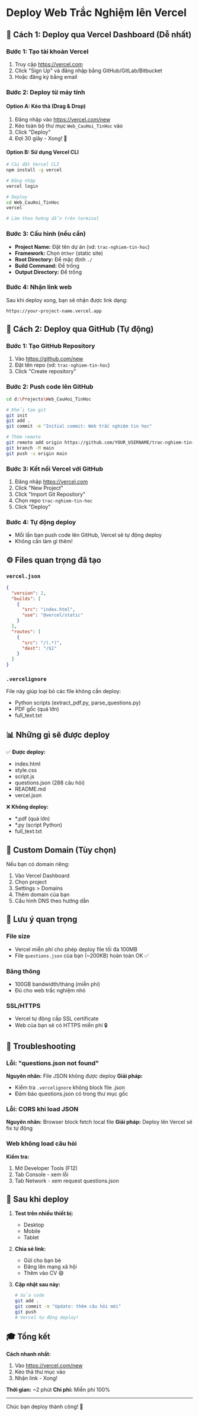 # Deploy Web Trắc Nghiệm lên Vercel

## 🚀 Cách 1: Deploy qua Vercel Dashboard (Dễ nhất)

### Bước 1: Tạo tài khoản Vercel
1. Truy cập https://vercel.com
2. Click "Sign Up" và đăng nhập bằng GitHub/GitLab/Bitbucket
3. Hoặc đăng ký bằng email

### Bước 2: Deploy từ máy tính

#### Option A: Kéo thả (Drag & Drop)
1. Đăng nhập vào https://vercel.com/new
2. Kéo toàn bộ thư mục `Web_CauHoi_TinHoc` vào
3. Click "Deploy"
4. Đợi 30 giây - Xong! 🎉

#### Option B: Sử dụng Vercel CLI
```bash
# Cài đặt Vercel CLI
npm install -g vercel

# Đăng nhập
vercel login

# Deploy
cd Web_CauHoi_TinHoc
vercel

# Làm theo hướng dẫn trên terminal
```

### Bước 3: Cấu hình (nếu cần)
- **Project Name:** Đặt tên dự án (vd: `trac-nghiem-tin-hoc`)
- **Framework:** Chọn `Other` (static site)
- **Root Directory:** Để mặc định `./`
- **Build Command:** Để trống
- **Output Directory:** Để trống

### Bước 4: Nhận link web
Sau khi deploy xong, bạn sẽ nhận được link dạng:
```
https://your-project-name.vercel.app
```

## 🚀 Cách 2: Deploy qua GitHub (Tự động)

### Bước 1: Tạo GitHub Repository
1. Vào https://github.com/new
2. Đặt tên repo (vd: `trac-nghiem-tin-hoc`)
3. Click "Create repository"

### Bước 2: Push code lên GitHub
```bash
cd d:\Projects\Web_CauHoi_TinHoc

# Khởi tạo git
git init
git add .
git commit -m "Initial commit: Web trắc nghiệm tin học"

# Thêm remote
git remote add origin https://github.com/YOUR_USERNAME/trac-nghiem-tin-hoc.git
git branch -M main
git push -u origin main
```

### Bước 3: Kết nối Vercel với GitHub
1. Đăng nhập https://vercel.com
2. Click "New Project"
3. Click "Import Git Repository"
4. Chọn repo `trac-nghiem-tin-hoc`
5. Click "Deploy"

### Bước 4: Tự động deploy
- Mỗi lần bạn push code lên GitHub, Vercel sẽ tự động deploy
- Không cần làm gì thêm!

## ⚙️ Files quan trọng đã tạo

### `vercel.json`
```json
{
  "version": 2,
  "builds": [
    {
      "src": "index.html",
      "use": "@vercel/static"
    }
  ],
  "routes": [
    {
      "src": "/(.*)",
      "dest": "/$1"
    }
  ]
}
```

### `.vercelignore`
File này giúp loại bỏ các file không cần deploy:
- Python scripts (extract_pdf.py, parse_questions.py)
- PDF gốc (quá lớn)
- full_text.txt

## 📊 Những gì sẽ được deploy

✅ **Được deploy:**
- index.html
- style.css
- script.js
- questions.json (288 câu hỏi)
- README.md
- vercel.json

❌ **Không deploy:**
- *.pdf (quá lớn)
- *.py (script Python)
- full_text.txt

## 🔧 Custom Domain (Tùy chọn)

Nếu bạn có domain riêng:
1. Vào Vercel Dashboard
2. Chọn project
3. Settings > Domains
4. Thêm domain của bạn
5. Cấu hình DNS theo hướng dẫn

## 🎯 Lưu ý quan trọng

### File size
- Vercel miễn phí cho phép deploy file tối đa 100MB
- File `questions.json` của bạn (~200KB) hoàn toàn OK ✅

### Băng thông
- 100GB bandwidth/tháng (miễn phí)
- Đủ cho web trắc nghiệm nhỏ

### SSL/HTTPS
- Vercel tự động cấp SSL certificate
- Web của bạn sẽ có HTTPS miễn phí 🔒

## 🐛 Troubleshooting

### Lỗi: "questions.json not found"
**Nguyên nhân:** File JSON không được deploy
**Giải pháp:** 
- Kiểm tra `.vercelignore` không block file .json
- Đảm bảo questions.json có trong thư mục gốc

### Lỗi: CORS khi load JSON
**Nguyên nhân:** Browser block fetch local file
**Giải pháp:** Deploy lên Vercel sẽ fix tự động

### Web không load câu hỏi
**Kiểm tra:**
1. Mở Developer Tools (F12)
2. Tab Console - xem lỗi
3. Tab Network - xem request questions.json

## 📱 Sau khi deploy

1. **Test trên nhiều thiết bị:**
   - Desktop
   - Mobile
   - Tablet

2. **Chia sẻ link:**
   - Gửi cho bạn bè
   - Đăng lên mạng xã hội
   - Thêm vào CV 😄

3. **Cập nhật sau này:**
   ```bash
   # Sửa code
   git add .
   git commit -m "Update: thêm câu hỏi mới"
   git push
   # Vercel tự động deploy!
   ```

## 🎓 Tổng kết

**Cách nhanh nhất:**
1. Vào https://vercel.com/new
2. Kéo thả thư mục vào
3. Nhận link - Xong!

**Thời gian:** ~2 phút
**Chi phí:** Miễn phí 100%

---

Chúc bạn deploy thành công! 🚀
